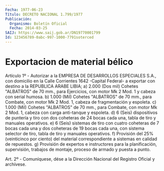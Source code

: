 ```yaml
---
Fecha: 1977-06-23
Título: DECRETO NACIONAL 1.799/1977
Publicación:
  Organismo: Boletín Oficial
  Fecha: 2014-03-25
SAIJ: https://www.saij.gob.ar/DN19770001799
Id: 123456789-0abc-997-1000-7791soterced
---
```

# Exportacion de material bélico

<a id="1"></a>
Artículo 1º - Autorizar a la EMPRESA DE DESARROLLOS ESPECIALES S.A., con domicilio en la Calle Corrientes 1642 -Capital Federal- a exportar con destino a la REPUBLICA ARABE LIBIA; a) 2.000 (Dos mil) Cohetes "ALBATROS" de 70 mm., para Ejercicios, con motor Mk 2 Mod. 1 y cabeza con serial humosa. b) 1.000 (Mil) Cohetes "ALBATROS" de 70 mm., para Combate, con motor Mk 2 Mod. 1, cabeza de fragmentación y espoleta. c) 1.000 (Mil) Cohetes "ALBATROS" de 70 mm., para Combate, con motor Mk 2 Mod. 1, cabeza con carga anti-tanque y espoleta. d) 6 (Seis) dispositivos de puntería y tiro con dos coheteras de 24 bocas cada una, tabla de tiro y manuales operativos. e) 6 (Seis) sistemas de tiro con cuatro coheteras de 7 bocas cada una y dos coheteras de 19 bocas cada una, con sistema selector de tiro, tabla de tiro y manuales operativos. f) Provisión del 25% (veinticinco por ciento) del material correspondiente a sistemas en calidad de repuestos. g) Provisión de expertos e instructores para la planificación, supervisión, trabajos de montaje, proceso de armado y puesta a punto.

<a id="2"></a>
Art. 2º - Comuníquese, dése a la Dirección Nacional del Registro Oficial y archívese.